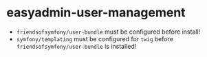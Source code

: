 # easyadmin-user-management

* `friendsofsymfony/user-bundle` must be configured before install!
* `symfony/templating` must be configured for `twig` before `friendsofsymfony/user-bundle` is installed!
